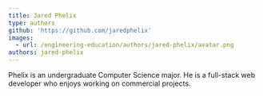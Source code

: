 ```yaml
---
title: Jared Phelix
type: authors
github: 'https://github.com/jaredphelix'
images:
  - url: /engineering-education/authors/jared-phelix/avatar.png
authors: jared-phelix
---
```

Phelix is an undergraduate Computer Science major. He is a full-stack web developer who enjoys working on commercial projects.
